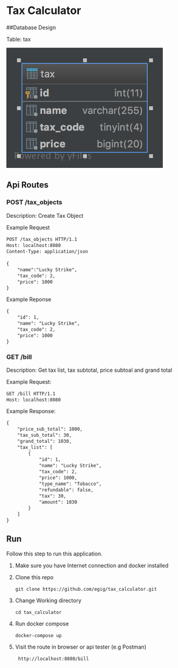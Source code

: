 # Tax Calculator

##Database Design

Table: tax

![](https://raw.githubusercontent.com/egig/tax_calculator/master/diagram.png)


## Api Routes

### POST /tax_objects

Description: Create Tax Object

Example Request

```$xslt
POST /tax_objects HTTP/1.1
Host: localhost:8080
Content-Type: application/json

{
	"name":"Lucky Strike",
	"tax_code": 2,
	"price": 1000
}

```

Example Reponse
```$xslt
{
    "id": 1,
    "name": "Lucky Strike",
    "tax_code": 2,
    "price": 1000
}
```

### GET /bill

Description: Get tax list, tax subtotal, price subtoal and grand total

Example Request:

```
GET /bill HTTP/1.1
Host: localhost:8080
```

Example Response:

```$xslt
{
    "price_sub_total": 1000,
    "tax_sub_total": 30,
    "grand_total": 1030,
    "tax_list": [
        {
            "id": 1,
            "name": "Lucky Strike",
            "tax_code": 2,
            "price": 1000,
            "type_name": "Tobacco",
            "refundable": false,
            "tax": 30,
            "amount": 1030
        }
    ]
}
```

## Run

Follow this step to run this application.

1. Make sure you have Internet connection and docker installed

2. Clone this repo
    
    ```$xslt
    git clone https://github.com/egig/tax_calculator.git
    ```
    
3. Change Working directory

    ```$xslt
    cd tax_calculator
    ```
    
4. Run docker compose
    ```$xslt
    docker-compose up
    ```
    
5. Visit the route in browser or api tester (e.g Postman)

    ```$xslt
     http://localhost:8080/bill
    ```
    
    

